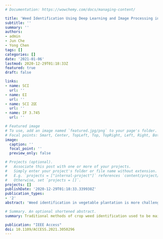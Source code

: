 ```yaml
---
# Documentation: https://wowchemy.com/docs/managing-content/

title: 'Weed Identification Using Deep Learning and Image Processing in Vegetable Plantation'
subtitle: ''
summary: ''
authors:
- admin
- Jun Che
- Yong Chen
tags: []
categories: []
date: '2021-01-06'
lastmod: 2020-12-29T01:18:33Z
featured: true
draft: false

links:
- name: SCI
  url: ''
- name: EI
  url: ''
- name: SCI 2区
  url: ''
- name: IF 3.745
  url: ''

# Featured image
# To use, add an image named `featured.jpg/png` to your page's folder.
# Focal points: Smart, Center, TopLeft, Top, TopRight, Left, Right, BottomLeft, Bottom, BottomRight.
image:
  caption: ''
  focal_point: ''
  preview_only: false

# Projects (optional).
#   Associate this post with one or more of your projects.
#   Simply enter your project's folder or file name without extension.
#   E.g. `projects = ["internal-project"]` references `content/project/deep-learning/index.md`.
#   Otherwise, set `projects = []`.
projects: []
publishDate: '2020-12-29T01:18:33.339938Z'
publication_types:
- '2'
abstract: 'Weed identification in vegetable plantation is more challenging than crop weed identification due to their random plant spacing. So far, little work has been found on identifying weeds in vegetable plantation. Traditional methods of crop weed identification used to be mainly focused on identifying weed directly; however, there is a large variation in weed species. This paper proposes a new method in a contrary way, which combines deep learning and image processing technology. Firstly, a trained CenterNet model was used to detect vegetables and draw bounding boxes around them. Afterwards, the remaining green objects falling out of bounding boxes were considered as weeds. In this way, the model focuses on identifying only the vegetables and thus avoid handling various weed species. Furthermore, this strategy can largely reduce the size of training image dataset as well as the complexity of weed detection, thereby enhancing the weed identification performance and accuracy. To extract weeds from the background, a color index-based segmentation was performed utilizing image processing. The employed color index was determined and evaluated through Genetic Algorithms (GAs) according to Bayesian classification error. During the field test, the trained CenterNet model achieved a precision of 95.6%, a recall of 95.0%, and a F1 score of 0.953, respectively. The proposed index -19R + 24G -2B ≥ 862 yields high segmentation quality with a much lower computational cost compared to the wildly used ExG index. These experiment results demonstrate the feasibility of using the proposed method for the ground-based weed identification in vegetable plantation.'

# Summary. An optional shortened abstract.
summary: Traditional methods of crop weed identification used to be mainly focused on identifying weed directly; however, there is a large variation in weed species. This paper proposes a new method in a contrary way, which combines deep learning and image processing technology.

publication: "IEEE Access"
doi: 10.1109/ACCESS.2021.3050296
---
```

